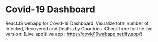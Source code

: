 # Covid-19 Dashboard

ReactJS webapp for Covid-19 Dashboard.
Visualize total number of Infected, Recovered and Deaths by Countries.
Check here for the live version: [Live app](live app : https://covid19webapp.netlify.app/)
